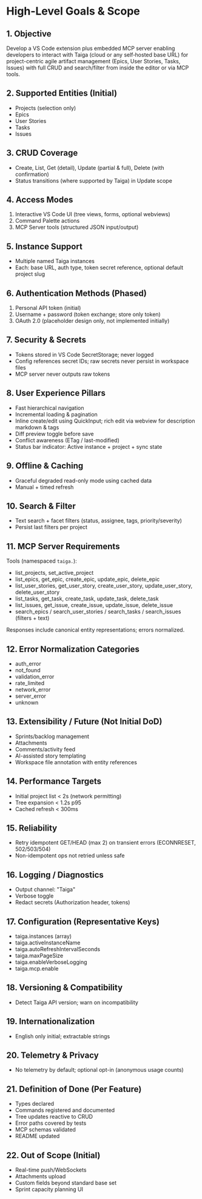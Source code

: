 # High-Level Goals & Scope

## 1. Objective
Develop a VS Code extension plus embedded MCP server enabling developers to interact with Taiga (cloud or any self‑hosted base URL) for project-centric agile artifact management (Epics, User Stories, Tasks, Issues) with full CRUD and search/filter from inside the editor or via MCP tools.

## 2. Supported Entities (Initial)
- Projects (selection only)
- Epics
- User Stories
- Tasks
- Issues

## 3. CRUD Coverage
- Create, List, Get (detail), Update (partial & full), Delete (with confirmation)
- Status transitions (where supported by Taiga) in Update scope

## 4. Access Modes
1. Interactive VS Code UI (tree views, forms, optional webviews)
2. Command Palette actions
3. MCP Server tools (structured JSON input/output)

## 5. Instance Support
- Multiple named Taiga instances
- Each: base URL, auth type, token secret reference, optional default project slug

## 6. Authentication Methods (Phased)
1. Personal API token (initial)
2. Username + password (token exchange; store only token)
3. OAuth 2.0 (placeholder design only, not implemented initially)

## 7. Security & Secrets
- Tokens stored in VS Code SecretStorage; never logged
- Config references secret IDs; raw secrets never persist in workspace files
- MCP server never outputs raw tokens

## 8. User Experience Pillars
- Fast hierarchical navigation
- Incremental loading & pagination
- Inline create/edit using QuickInput; rich edit via webview for description markdown & tags
- Diff preview toggle before save
- Conflict awareness (ETag / last-modified)
- Status bar indicator: Active instance + project + sync state

## 9. Offline & Caching
- Graceful degraded read-only mode using cached data
- Manual + timed refresh

## 10. Search & Filter
- Text search + facet filters (status, assignee, tags, priority/severity)
- Persist last filters per project

## 11. MCP Server Requirements
Tools (namespaced `taiga.`):
- list_projects, set_active_project
- list_epics, get_epic, create_epic, update_epic, delete_epic
- list_user_stories, get_user_story, create_user_story, update_user_story, delete_user_story
- list_tasks, get_task, create_task, update_task, delete_task
- list_issues, get_issue, create_issue, update_issue, delete_issue
- search_epics / search_user_stories / search_tasks / search_issues (filters + text)

Responses include canonical entity representations; errors normalized.

## 12. Error Normalization Categories
- auth_error
- not_found
- validation_error
- rate_limited
- network_error
- server_error
- unknown

## 13. Extensibility / Future (Not Initial DoD)
- Sprints/backlog management
- Attachments
- Comments/activity feed
- AI-assisted story templating
- Workspace file annotation with entity references

## 14. Performance Targets
- Initial project list < 2s (network permitting)
- Tree expansion < 1.2s p95
- Cached refresh < 300ms

## 15. Reliability
- Retry idempotent GET/HEAD (max 2) on transient errors (ECONNRESET, 502/503/504)
- Non-idempotent ops not retried unless safe

## 16. Logging / Diagnostics
- Output channel: "Taiga"
- Verbose toggle
- Redact secrets (Authorization header, tokens)

## 17. Configuration (Representative Keys)
- taiga.instances (array)
- taiga.activeInstanceName
- taiga.autoRefreshIntervalSeconds
- taiga.maxPageSize
- taiga.enableVerboseLogging
- taiga.mcp.enable

## 18. Versioning & Compatibility
- Detect Taiga API version; warn on incompatibility

## 19. Internationalization
- English only initial; extractable strings

## 20. Telemetry & Privacy
- No telemetry by default; optional opt-in (anonymous usage counts)

## 21. Definition of Done (Per Feature)
- Types declared
- Commands registered and documented
- Tree updates reactive to CRUD
- Error paths covered by tests
- MCP schemas validated
- README updated

## 22. Out of Scope (Initial)
- Real-time push/WebSockets
- Attachments upload
- Custom fields beyond standard base set
- Sprint capacity planning UI
